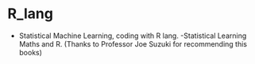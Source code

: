# R_lang
- Statistical Machine Learning, coding with R lang.
-Statistical Learning Maths and R. (Thanks to Professor Joe Suzuki for recommending this books)
